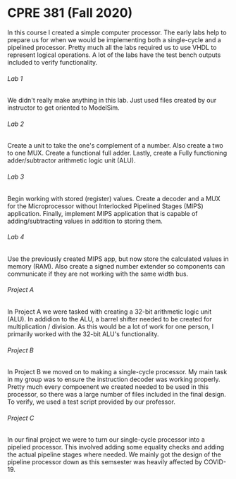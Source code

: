 # CPRE 381 (Fall 2020)
In this course I created a simple computer processor. The early labs help to prepare us for when we would be implementing both a single-cycle and a pipelined processor. Pretty much all the labs required us to use VHDL to represent logical operations. A lot of the labs have the test bench outputs included to verify functionality.

###### Lab 1
We didn't really make anything in this lab. Just used files created by our instructor to get oriented to ModelSim.

###### Lab 2
Create a unit to take the one's complement of a number. Also create a two to one MUX. Create a functional full adder. Lastly, create a Fully functioning adder/subtractor arithmetic logic unit (ALU).

###### Lab 3
Begin working with stored (register) values. Create a decoder and a MUX for the Microprocessor without Interlocked Pipelined Stages (MIPS) application. Finally, implement MIPS application that is capable of adding/subtracting values in addition to storing them.

###### Lab 4
Use the previously created MIPS app, but now store the calculated values in memory (RAM). Also create a signed number extender so components can communicate if they are not working with the same width bus.

###### Project A
In Project A we were tasked with creating a 32-bit arithmetic logic unit (ALU). In addidion to the ALU, a barrel shifter needed to be created for multiplication / division. As this would be a lot of work for one person, I primarily worked with the 32-bit ALU's functionality.

###### Project B
In Project B we moved on to making a single-cycle processor. My main task in my group was to ensure the instruction decoder was working properly. Pretty much every compoenent we created needed to be used in this processor, so there was a large number of files included in the final design. To verify, we used a test script provided by our professor.

###### Project C
In our final project we were to turn our single-cycle processor into a pipelied processor. This involved adding some equality checks and adding the actual pipeline stages where needed. We mainly got the design of the pipeline processor down as this semsester was heavily affected by COVID-19.
